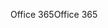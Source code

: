 <span data-ttu-id="fbda3-101">Office 365</span><span class="sxs-lookup"><span data-stu-id="fbda3-101">Office 365</span></span>